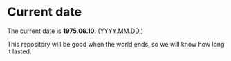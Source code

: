 # Current date

The current date is **1975.06.10.** (YYYY.MM.DD.)

This repository will be good when the world ends, so we will know how long it lasted.